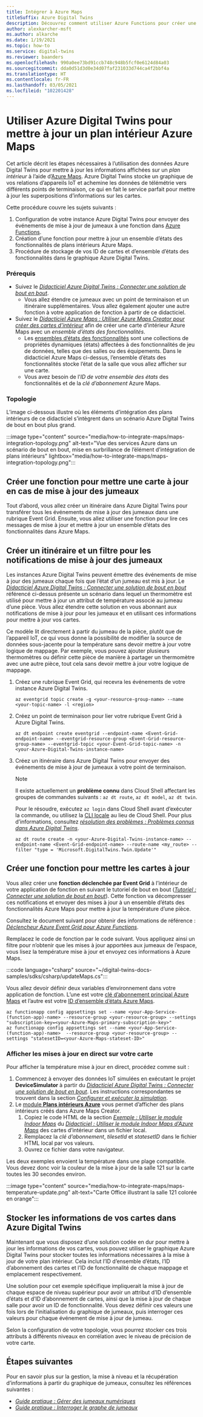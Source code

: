 ```yaml
---
title: Intégrer à Azure Maps
titleSuffix: Azure Digital Twins
description: Découvrez comment utiliser Azure Functions pour créer une fonction capable d’utiliser le graphique de jumeaux et les notifications Azure Digital Twins afin de mettre à jour une carte d’intérieur Azure Maps.
author: alexkarcher-msft
ms.author: alkarche
ms.date: 1/19/2021
ms.topic: how-to
ms.service: digital-twins
ms.reviewer: baanders
ms.openlocfilehash: 990a0ee73bd91ccb748c948b5fcf0e6124d84a03
ms.sourcegitcommit: dda0d51d3d0e34d07faf231033d744ca4f2bbf4a
ms.translationtype: HT
ms.contentlocale: fr-FR
ms.lasthandoff: 03/05/2021
ms.locfileid: "102201428"
---
```

# <a name="use-azure-digital-twins-to-update-an-azure-maps-indoor-map"></a>Utiliser Azure Digital Twins pour mettre à jour un plan intérieur Azure Maps

Cet article décrit les étapes nécessaires à l’utilisation des données Azure Digital Twins pour mettre à jour les informations affichées sur un *plan intérieur* à l’aide d’[Azure Maps](../azure-maps/about-azure-maps.md). Azure Digital Twins stocke un graphique de vos relations d’appareils IoT et achemine les données de télémétrie vers différents points de terminaison, ce qui en fait le service parfait pour mettre à jour les superpositions d’informations sur les cartes.

Cette procédure couvre les sujets suivants :

1. Configuration de votre instance Azure Digital Twins pour envoyer des événements de mise à jour de jumeaux à une fonction dans [Azure Functions](../azure-functions/functions-overview.md).
2. Création d’une fonction pour mettre à jour un ensemble d’états des fonctionnalités de plans intérieurs Azure Maps.
3. Procédure de stockage de vos ID de cartes et d’ensemble d’états des fonctionnalités dans le graphique Azure Digital Twins.

### <a name="prerequisites"></a>Prérequis

* Suivez le [*Didacticiel Azure Digital Twins : Connecter une solution de bout en bout*](./tutorial-end-to-end.md).
    * Vous allez étendre ce jumeaux avec un point de terminaison et un itinéraire supplémentaires. Vous allez également ajouter une autre fonction à votre application de fonction à partir de ce didacticiel. 
* Suivez le [*Didacticiel Azure Maps : Utiliser Azure Maps Creator pour créer des cartes d’intérieur*](../azure-maps/tutorial-creator-indoor-maps.md) afin de créer une carte d’intérieur Azure Maps avec un *ensemble d’états des fonctionnalités*.
    * Les [ensembles d’états des fonctionnalités](../azure-maps/creator-indoor-maps.md#feature-statesets) sont une collections de propriétés dynamiques (états) affectées à des fonctionnalités de jeu de données, telles que des salles ou des équipements. Dans le didacticiel Azure Maps ci-dessus, l’ensemble d’états des fonctionnalités stocke l’état de la salle que vous allez afficher sur une carte.
    * Vous avez besoin de l’*ID de votre ensemble des états* des fonctionnalités et de la *clé d’abonnement* Azure Maps.

### <a name="topology"></a>Topologie

L’image ci-dessous illustre où les éléments d’intégration des plans intérieurs de ce didacticiel s’intègrent dans un scénario Azure Digital Twins de bout en bout plus grand.

:::image type="content" source="media/how-to-integrate-maps/maps-integration-topology.png" alt-text="Vue des services Azure dans un scénario de bout en bout, mise en surbrillance de l’élément d’intégration de plans intérieurs" lightbox="media/how-to-integrate-maps/maps-integration-topology.png":::

## <a name="create-a-function-to-update-a-map-when-twins-update"></a>Créer une fonction pour mettre une carte à jour en cas de mise à jour des jumeaux

Tout d’abord, vous allez créer un itinéraire dans Azure Digital Twins pour transférer tous les événements de mise à jour des jumeaux dans une rubrique Event Grid. Ensuite, vous allez utiliser une fonction pour lire ces messages de mise à jour et mettre à jour un ensemble d’états des fonctionnalités dans Azure Maps. 

## <a name="create-a-route-and-filter-to-twin-update-notifications"></a>Créer un itinéraire et un filtre pour les notifications de mise à jour des jumeaux

Les instances Azure Digital Twins peuvent émettre des événements de mise à jour des jumeaux chaque fois que l’état d’un jumeau est mis à jour. Le [*Didacticiel Azure Digital Twins : Connecter une solution de bout en bout*](./tutorial-end-to-end.md) référencé ci-dessus présente un scénario dans lequel un thermomètre est utilisé pour mettre à jour un attribut de température associé au jumeau d’une pièce. Vous allez étendre cette solution en vous abonnant aux notifications de mise à jour pour les jumeaux et en utilisant ces informations pour mettre à jour vos cartes.

Ce modèle lit directement à partir du jumeau de la pièce, plutôt que de l’appareil IoT, ce qui vous donne la possibilité de modifier la source de données sous-jacente pour la température sans devoir mettre à jour votre logique de mappage. Par exemple, vous pouvez ajouter plusieurs thermomètres ou définir cette pièce de manière à partager un thermomètre avec une autre pièce, tout cela sans devoir mettre à jour votre logique de mappage.

1. Créez une rubrique Event Grid, qui recevra les événements de votre instance Azure Digital Twins.
    ```azurecli-interactive
    az eventgrid topic create -g <your-resource-group-name> --name <your-topic-name> -l <region>
    ```

2. Créez un point de terminaison pour lier votre rubrique Event Grid à Azure Digital Twins.
    ```azurecli-interactive
    az dt endpoint create eventgrid --endpoint-name <Event-Grid-endpoint-name> --eventgrid-resource-group <Event-Grid-resource-group-name> --eventgrid-topic <your-Event-Grid-topic-name> -n <your-Azure-Digital-Twins-instance-name>
    ```

3. Créez un itinéraire dans Azure Digital Twins pour envoyer des événements de mise à jour de jumeaux à votre point de terminaison.

    >[!NOTE]
    >Il existe actuellement un **problème connu** dans Cloud Shell affectant les groupes de commandes suivants : `az dt route`, `az dt model`, `az dt twin`.
    >
    >Pour le résoudre, exécutez `az login` dans Cloud Shell avant d’exécuter la commande, ou utilisez la [CLI locale](/cli/azure/install-azure-cli) au lieu de Cloud Shell. Pour plus d’informations, consultez [*résolution des problèmes : Problèmes connus dans Azure Digital Twins*](troubleshoot-known-issues.md#400-client-error-bad-request-in-cloud-shell).

    ```azurecli-interactive
    az dt route create -n <your-Azure-Digital-Twins-instance-name> --endpoint-name <Event-Grid-endpoint-name> --route-name <my_route> --filter "type = 'Microsoft.DigitalTwins.Twin.Update'"
    ```

## <a name="create-a-function-to-update-maps"></a>Créer une fonction pour mettre les cartes à jour

Vous allez créer une **fonction déclenchée par Event Grid** à l’intérieur de votre application de fonction en suivant le tutoriel de bout en bout ([*Tutoriel : Connecter une solution de bout en bout*](./tutorial-end-to-end.md)). Cette fonction va décompresser ces notifications et envoyer des mises à jour à un ensemble d’états des fonctionnalités Azure Maps pour mettre à jour la température d’une pièce.

Consultez le document suivant pour obtenir des informations de référence : [*Déclencheur Azure Event Grid pour Azure Functions*](../azure-functions/functions-bindings-event-grid-trigger.md).

Remplacez le code de fonction par le code suivant. Vous appliquez ainsi un filtre pour n’obtenir que les mises à jour apportées aux jumeaux de l’espace, vous lisez la température mise à jour et envoyez ces informations à Azure Maps.

:::code language="csharp" source="~/digital-twins-docs-samples/sdks/csharp/updateMaps.cs":::

Vous allez devoir définir deux variables d’environnement dans votre application de fonction. L’une est votre [clé d’abonnement principal Azure Maps](../azure-maps/quick-demo-map-app.md#get-the-primary-key-for-your-account) et l’autre est votre [ID d’ensemble d’états Azure Maps](../azure-maps/tutorial-creator-indoor-maps.md#create-a-feature-stateset).

```azurecli-interactive
az functionapp config appsettings set --name <your-App-Service-(function-app)-name> --resource-group <your-resource-group> --settings "subscription-key=<your-Azure-Maps-primary-subscription-key>"
az functionapp config appsettings set --name <your-App-Service-(function-app)-name>  --resource-group <your-resource-group> --settings "statesetID=<your-Azure-Maps-stateset-ID>"
```

### <a name="view-live-updates-on-your-map"></a>Afficher les mises à jour en direct sur votre carte

Pour afficher la température mise à jour en direct, procédez comme suit :

1. Commencez à envoyer des données IoT simulées en exécutant le projet **DeviceSimulator** à partir du [*Didacticiel Azure Digital Twins : Connecter une solution de bout en bout*](tutorial-end-to-end.md). Les instructions correspondantes se trouvent dans la section [*Configurer et exécuter la simulation*](././tutorial-end-to-end.md#configure-and-run-the-simulation).
2. Le [module **Plans intérieurs Azure**](../azure-maps/how-to-use-indoor-module.md) vous permet d’afficher des plans intérieurs créés dans Azure Maps Creator.
    1. Copiez le code HTML de la section [*Exemple : Utiliser le module Indoor Maps*](../azure-maps/how-to-use-indoor-module.md#example-use-the-indoor-maps-module) du [*Didacticiel : Utiliser le module Indoor Maps d’Azure Maps*](../azure-maps/how-to-use-indoor-module.md) des cartes d’intérieur dans un fichier local.
    1. Remplacez la *clé d’abonnement*, *tilesetId* et *statesetID* dans le fichier HTML local par vos valeurs.
    1. Ouvrez ce fichier dans votre navigateur.

Les deux exemples envoient la température dans une plage compatible. Vous devez donc voir la couleur de la mise à jour de la salle 121 sur la carte toutes les 30 secondes environ.

:::image type="content" source="media/how-to-integrate-maps/maps-temperature-update.png" alt-text="Carte Office illustrant la salle 121 colorée en orange":::

## <a name="store-your-maps-information-in-azure-digital-twins"></a>Stocker les informations de vos cartes dans Azure Digital Twins

Maintenant que vous disposez d’une solution codée en dur pour mettre à jour les informations de vos cartes, vous pouvez utiliser le graphique Azure Digital Twins pour stocker toutes les informations nécessaires à la mise à jour de votre plan intérieur. Cela inclut l’ID d’ensemble d’états, l’ID d’abonnement des cartes et l’ID de fonctionnalité de chaque mappage et emplacement respectivement. 

Une solution pour cet exemple spécifique impliquerait la mise à jour de chaque espace de niveau supérieur pour avoir un attribut d’ID d’ensemble d’états et d’ID d’abonnement de cartes, ainsi que la mise à jour de chaque salle pour avoir un ID de fonctionnalité. Vous devez définir ces valeurs une fois lors de l’initialisation du graphique de jumeaux, puis interroger ces valeurs pour chaque événement de mise à jour de jumeau.

Selon la configuration de votre topologie, vous pourrez stocker ces trois attributs à différents niveaux en corrélation avec le niveau de précision de votre carte.

## <a name="next-steps"></a>Étapes suivantes

Pour en savoir plus sur la gestion, la mise à niveau et la récupération d’informations à partir du graphique de jumeaux, consultez les références suivantes :

* [*Guide pratique : Gérer des jumeaux numériques*](./how-to-manage-twin.md)
* [*Guide pratique : Interroger le graphe de jumeaux*](./how-to-query-graph.md)

